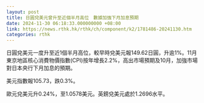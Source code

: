 ```yaml
---
layout: post
title: 日圓兌美元曾升至近個半月高位　數據加強下月加息預期
date: 2024-11-30 06:18:33.000000000 +08:00
link: https://news.rthk.hk/rthk/ch/component/k2/1781486-20241130.htm
categories: rthk
---
```


日圓兌美元一度升至近1個半月高位，較早時兌美元報149.62日圓，升逾1%。11月東京地區核心消費物價指數(CPI)按年增長2.2%，高出市場預期及10月，加強市場對日本央行下月加息的預期。

美元指數報105.73，跌0.3%。 

歐元兌美元升0.24%，至1.0578美元。英鎊兌美元處於1.2696水平。
